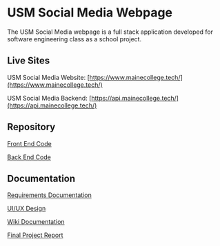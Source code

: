# USM Social Media Webpage

The USM Social Media webpage is a full stack application developed for software engineering class as a school project.

## Live Sites

USM Social Media Website: [https://www.mainecollege.tech/](https://www.mainecollege.tech/)

USM Social Media Backend: [https://api.mainecollege.tech/](https://api.mainecollege.tech/)

## Repository

[Front End Code](https://github.com/owenbean400/USMSocialMediaFrontEnd)

[Back End Code](https://github.com/myattaw/USMSocialSpring)

## Documentation

[Requirements Documentation](https://umainesystem-my.sharepoint.com/:w:/g/personal/owen_bean_maine_edu/EQXudOJKKopAn8GsuM_9wMwBvZHrRdcZj8WLWi6z1UcTjQ?e=saIobQ)

[UI/UX Design](https://www.figma.com/file/TGoHAZsiZRliqLldTcGZp3/USM-Webpage?type=design&node-id=0%3A1&mode=design&t=567NBDH2BHS0spi8-1)

[Wiki Documentation](https://github.com/owenbean400/USMsocialMedia/wiki)

[Final Project Report](https://umainesystem-my.sharepoint.com/:w:/g/personal/owen_bean_maine_edu/EVj-ugBndtZCoe4gEBj9-w0B0QJiqQIdVUoMTiGUQzbGkw?e=9K4k5j)